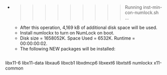* >>>>>>>>> Running inst-min-con-numlock.sh ...
  * After this operation, 4,169 kB of additional disk space will be used.
  * Install numlockx to turn on NumLock on boot.
  * Disk size = 1658052K. Space Used = 6532K. Runtime = 00:00:00:02.
  * The following NEW packages will be installed:
  ```bash
libx11-6 libx11-data libxau6 libxcb1 libxdmcp6
libxext6 libxtst6 numlockx x11-common
  ```
